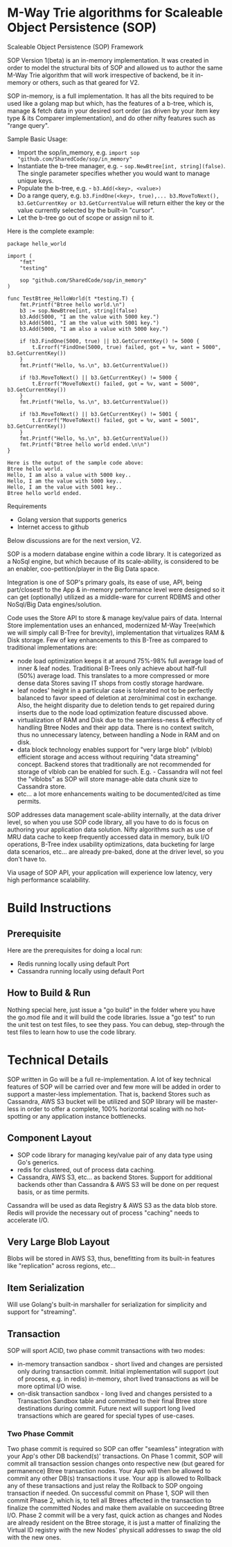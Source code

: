 # M-Way Trie algorithms for Scaleable Object Persistence (SOP)

Scaleable Object Persistence (SOP) Framework

SOP Version 1(beta) is an in-memory implementation. It was created in order to model the structural bits of SOP and allowed us to author the same M-Way Trie algorithm that will work irrespective of backend, be it in-memory or others, such as that geared for V2.

SOP in-memory, is a full implementation. It has all the bits required to be used like a golang map but which, has the features of a b-tree, which is, manage & fetch data in your desired sort order (as driven by your item key type & its Comparer implementation), and do other nifty features such as "range query".

Sample Basic Usage:
  * Import the sop/in_memory, e.g. ```import sop "github.com/SharedCode/sop/in_memory"```
  * Instantiate the b-tree manager, e.g. - ```sop.NewBtree[int, string](false)```. The single parameter specifies whether you would want to manage unique keys.
  * Populate the b-tree, e.g. - ```b3.Add(<key>, <value>)```
  * Do a range query, e.g. ```b3.FindOne(<key>, true),... b3.MoveToNext(), b3.GetCurrentKey or b3.GetCurrentValue``` will return either the key or the value currently selected by the built-in "cursor".
  * Let the b-tree go out of scope or assign nil to it.

Here is the complete example:

```
package hello_world

import (
	"fmt"
	"testing"

	sop "github.com/SharedCode/sop/in_memory"
)

func TestBtree_HelloWorld(t *testing.T) {
	fmt.Printf("Btree hello world.\n")
	b3 := sop.NewBtree[int, string](false)
	b3.Add(5000, "I am the value with 5000 key.")
	b3.Add(5001, "I am the value with 5001 key.")
	b3.Add(5000, "I am also a value with 5000 key.")

	if !b3.FindOne(5000, true) || b3.GetCurrentKey() != 5000 {
		t.Errorf("FindOne(5000, true) failed, got = %v, want = 5000", b3.GetCurrentKey())
	}
	fmt.Printf("Hello, %s.\n", b3.GetCurrentValue())

	if !b3.MoveToNext() || b3.GetCurrentKey() != 5000 {
		t.Errorf("MoveToNext() failed, got = %v, want = 5000", b3.GetCurrentKey())
	}
	fmt.Printf("Hello, %s.\n", b3.GetCurrentValue())

	if !b3.MoveToNext() || b3.GetCurrentKey() != 5001 {
		t.Errorf("MoveToNext() failed, got = %v, want = 5001", b3.GetCurrentKey())
	}
	fmt.Printf("Hello, %s.\n", b3.GetCurrentValue())
	fmt.Printf("Btree hello world ended.\n\n")
}

Here is the output of the sample code above:
Btree hello world.
Hello, I am also a value with 5000 key..
Hello, I am the value with 5000 key..
Hello, I am the value with 5001 key..
Btree hello world ended.
```

Requirements
  * Golang version that supports generics
  * Internet access to github


Below discussions are for the next version, V2.

SOP is a modern database engine within a code library. It is categorized as a NoSql engine, but which because of its scale-ability, is considered to be an enabler, coo-petition/player in the Big Data space.

Integration is one of SOP's primary goals, its ease of use, API, being part/closest! to the App & in-memory performance level were designed so it can get (optionally) utilized as a middle-ware for current RDBMS and other NoSql/Big Data engines/solution.

Code uses the Store API to store & manage key/value pairs of data. Internal Store implementation uses an enhanced, modernized M-Way Tree(which we will simply call B-Tree for brevity), implementation that virtualizes RAM & Disk storage. Few of key enhancements to this B-Tree as compared to traditional implementations are:

* node load optimization keeps it at around 75%-98% full average load of inner & leaf nodes. Traditional B-Trees only achieve about half-full (50%) average load. This translates to a more compressed or more dense data Stores saving IT shops from costly storage hardware.
* leaf nodes' height in a particular case is tolerated not to be perfectly balanced to favor speed of deletion at zero/minimal cost in exchange. Also, the height disparity due to deletion tends to get repaired during inserts due to the node load optimization feature discussed above.
* virtualization of RAM and Disk due to the seamless-ness & effectivity of handling Btree Nodes and their app data. There is  no context switch, thus no unnecessary latency, between handling a Node in RAM and on disk.
* data block technology enables support for "very large blob" (vlblob) efficient storage and access without requiring "data streaming" concept. Backend stores that traditionally are not recommended for storage of vlblob can be enabled for such. E.g. - Cassandra will not feel the "vlblobs" as SOP will store manage-able data chunk size to Cassandra store.
* etc... a lot more enhancements waiting to be documented/cited as time permits.

SOP addresses data management scale-ability internally, at the data driver level, so when you use SOP code library, all you have to do is focus on authoring your application data solution. Nifty algorithms such as use of MRU data cache to keep frequently accessed data in memory, bulk I/O operations, B-Tree index usability optimizations, data bucketing for large data scenarios, etc... are already pre-baked, done at the driver level, so you don't have to.

Via usage of SOP API, your application will experience low latency, very high performance scalability.

# Build Instructions
## Prerequisite
Here are the prerequisites for doing a local run:
* Redis running locally using default Port
* Cassandra running locally using default Port

## How to Build & Run
Nothing special here, just issue a "go build" in the folder where you have the go.mod file and it will build the code libraries. Issue a "go test" to run the unit test on test files, to see they pass. You can debug, step-through the test files to learn how to use the code library.

# Technical Details
SOP written in Go will be a full re-implementation. A lot of key technical features of SOP will be carried over and few more will be added in order to support a master-less implementation. That is, backend Stores such as Cassandra, AWS S3 bucket will be utilized and SOP library will be master-less in order to offer a complete, 100% horizontal scaling with no hot-spotting or any application instance bottlenecks.

## Component Layout
* SOP code library for managing key/value pair of any data type using Go's generics.
* redis for clustered, out of process data caching.
* Cassandra, AWS S3, etc... as backend Stores.
Support for additional backends other than Cassandra & AWS S3 will be done on per request basis, or as time permits.

Cassandra will be used as data Registry & AWS S3 as the data blob store. Redis will provide the necessary out of process "caching" needs to accelerate I/O.

## Very Large Blob Layout
Blobs will be stored in AWS S3, thus, benefitting from its built-in features like "replication" across regions, etc...

## Item Serialization
Will use Golang's built-in marshaller for serialization for simplicity and support for "streaming".

## Transaction
SOP will sport ACID, two phase commit transactions with two modes:
* in-memory transaction sandbox - short lived and changes are persisted only during transaction commit. Initial implementation will support (out of process, e.g. in redis) in-memory, short lived transactions as will be more optimal I/O wise.
* on-disk transaction sandbox - long lived and changes persisted to a Transaction Sandbox table and committed to their final Btree store destinations during commit. Future next will support long lived transactions which are geared for special types of use-cases.

### Two Phase Commit
Two phase commit is required so SOP can offer "seamless" integration with your App's other DB backend(s)' transactions. On Phase 1 commit, SOP will commit all transaction session changes onto respective new (but geared for permanence) Btree transaction nodes. Your App will then be allowed to commit any other DB(s) transactions it use. Your app is allowed to Rollback any of these transactions and just relay the Rollback to SOP ongoing transaction if needed.
On successful commit on Phase 1, SOP will then commit Phase 2, which is, to tell all Btrees affected in the transaction to finalize the committed Nodes and make them available on succeeding Btree I/O.
Phase 2 commit will be a very fast, quick action as changes and Nodes are already resident on the Btree storage, it is just a matter of finalizing the Virtual ID registry with the new Nodes' physicall addresses to swap the old with the new ones.
